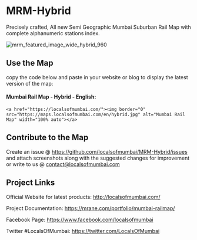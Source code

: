 # MRM-Hybrid
Precisely crafted, All new Semi Geographic Mumbai Suburban Rail Map with complete alphanumeric stations index.

![mrm_featured_image_wide_hybrid_960](https://user-images.githubusercontent.com/9861917/63509522-fe11f000-c4f9-11e9-9763-10443dd03252.jpg)

## Use the Map
copy the code below and paste in your website or blog to display the latest version of the map:

#### Mumbai Rail Map - Hybrid - English:
```
<a href="https://localsofmumbai.com/"><img border="0" src="https://maps.localsofmumbai.com/en/hybrid.jpg" alt="Mumbai Rail Map" width="100% auto"></a>
```

## Contribute to the Map

Create an issue @ https://github.com/localsofmumbai/MRM-Hybrid/issues and attach screenshots along with the suggested changes for improvement or write to us @ contact@localsofmumbai.com

## Project Links

Official Website for latest products:
http://localsofmumbai.com/

Project Documentation:
https://mrane.com/portfolio/mumbai-railmap/

Facebook Page:
https://www.facebook.com/localsofmumbai

Twitter #LocalsOfMumbai:
https://twitter.com/LocalsOfMumbai
